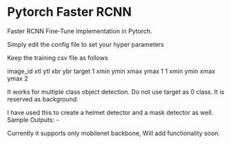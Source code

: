 # Pytorch Faster RCNN

Faster RCNN Fine-Tune Implementation in Pytorch.

Simply edit the config file to set your hyper parameters

Keep the training csv file as follows

image_id xtl ytl xbr ybr      target
1        xmin ymin xmax ymax   1
1        xmin ymin xmax ymax   2


It works for multiple class object detection.
Do not use target as 0 class. It is reserved as background.

I have used this to create a helmet detector and a mask detector as well.
Sample Outputs: -

Currently it supports only mobilenet backbone, Will add functionality soon.


